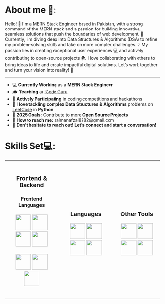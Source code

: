 
<h1>About me 🚀:</h1>

Hello! 👋 I'm a MERN Stack Engineer based in Pakistan, with a strong command of the MERN stack and a passion for building innovative, seamless solutions that push the boundaries of web development. 
🚀 Currently, I'm diving deep into Data Structures & Algorithms (DSA) to refine my problem-solving skills and take on more complex challenges. 💡
My passion lies in creating exceptional user experiences 💻 and actively contributing to open-source projects 🌍.
I love collaborating with others to bring ideas to life and create impactful digital solutions.
Let’s work together and turn your vision into reality! 🌟
<hr>

<ul>
    <li>💻 <strong>Currently Working</strong> as a <strong>MERN Stack Engineer</strong></li>
    <li>🎓 <strong>Teaching</strong> at <a href="https://www.facebook.com/iCodeguru" target="_blank">iCode Guru</a></li>
    <li>🚀 <strong>Actively Participating</strong> in coding competitions and hackathons</li>
    <li>🧩 I <strong>love tackling complex Data Structures & Algorithms</strong> problems on <a href="https://leetcode.com/" target="_blank">LeetCode</a> in <strong>Python</strong></li>
    <li>🎯 <strong>2025 Goals:</strong> Contribute to more <strong>Open Source Projects</strong></li>
    <li>📧 <strong>How to reach me:</strong> <a href="mailto:salmanafzal8282@gmail.com">salmanafzal8282@gmail.com</a></li>
    <li>🤝 <strong>Don't hesitate to reach out! Let's connect and start a conversation!</strong></li>
</ul>

<h1>Skills Set💻:</h1>

<div align="center">
  <table>
    <tr>
      <!-- Frontend and Backend Section in one column -->
      <td align="center" style="padding: 20px;">
        <h3>Frontend & Backend</h3>
        <div>
          <h4>Frontend Languages</h4>
          <div>
<img src="https://encrypted-tbn0.gstatic.com/images?q=tbn:ANd9GcT6935wo8bLZh5FeafJEffqWKDOpNpx6UE5bg&s" width="50px" height="50px">
<img src="https://upload.wikimedia.org/wikipedia/commons/d/d5/CSS3_logo_and_wordmark.svg" width="50px" height="50px">
<img src="https://encrypted-tbn0.gstatic.com/images?q=tbn:ANd9GcRss-86vRuxOArrVRmMgerLZ5pi8yCs6U7zsQ&s" width="50px" height="50px">
<img src="https://encrypted-tbn0.gstatic.com/images?q=tbn:ANd9GcSYblUcIW4H3tPxRrLVOCKstsEWPUveoaPk1w&s" width="50px" height="50px">
          </div>
          <h4 style="margin-top: 20px;>Backend Languages</h4>
          <div>
<img src="https://encrypted-tbn0.gstatic.com/images?q=tbn:ANd9GcT6935wo8bLZh5FeafJEffqWKDOpNpx6UE5bg&s" width="50px" height="50px">
<img src="https://upload.wikimedia.org/wikipedia/commons/d/d5/CSS3_logo_and_wordmark.svg" width="50px" height="50px">
<img src="https://encrypted-tbn0.gstatic.com/images?q=tbn:ANd9GcRss-86vRuxOArrVRmMgerLZ5pi8yCs6U7zsQ&s" width="50px" height="50px">
<img src="https://encrypted-tbn0.gstatic.com/images?q=tbn:ANd9GcSYblUcIW4H3tPxRrLVOCKstsEWPUveoaPk1w&s" width="50px" height="50px">
          </div>
        </div>
      </td>
      <!-- Languages Section at the top, next to Frontend & Backend -->
      <td align="center" style="padding: 20px;">
        <h3>Languages</h3>
        <div>
<img src="https://encrypted-tbn0.gstatic.com/images?q=tbn:ANd9GcT6935wo8bLZh5FeafJEffqWKDOpNpx6UE5bg&s" width="50px" height="50px">
<img src="https://upload.wikimedia.org/wikipedia/commons/d/d5/CSS3_logo_and_wordmark.svg" width="50px" height="50px">
<img src="https://encrypted-tbn0.gstatic.com/images?q=tbn:ANd9GcRss-86vRuxOArrVRmMgerLZ5pi8yCs6U7zsQ&s" width="50px" height="50px">
<img src="https://encrypted-tbn0.gstatic.com/images?q=tbn:ANd9GcSYblUcIW4H3tPxRrLVOCKstsEWPUveoaPk1w&s" width="50px" height="50px">
        </div>
      </td>
  <!-- Other Tools Section at the top, next to Languages -->
      <td align="center" style="padding: 20px;">
        <h3>Other Tools</h3>
        <div>

<img src="https://encrypted-tbn0.gstatic.com/images?q=tbn:ANd9GcT6935wo8bLZh5FeafJEffqWKDOpNpx6UE5bg&s" width="50px" height="50px">
<img src="https://upload.wikimedia.org/wikipedia/commons/d/d5/CSS3_logo_and_wordmark.svg" width="50px" height="50px">
<img src="https://encrypted-tbn0.gstatic.com/images?q=tbn:ANd9GcRss-86vRuxOArrVRmMgerLZ5pi8yCs6U7zsQ&s" width="50px" height="50px">
<img src="https://encrypted-tbn0.gstatic.com/images?q=tbn:ANd9GcSYblUcIW4H3tPxRrLVOCKstsEWPUveoaPk1w&s" width="50px" height="50px">
        </div>
      </td>
    </tr>
  </table>
</div>
